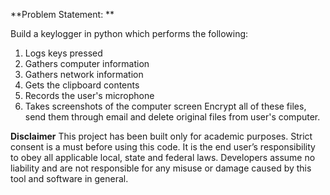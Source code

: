**Problem Statement: **

Build a keylogger in python which performs the following:
1. Logs keys pressed
2. Gathers computer information
3. Gathers network information
4. Gets the clipboard contents
5. Records the user's microphone
6. Takes screenshots of the computer screen
Encrypt all of these files, send them through email and delete original files from user's computer.

**Disclaimer**
This project has been built only for academic purposes. Strict consent is a must before using this code. It is the end user’s responsibility to obey all applicable local, state and federal laws. Developers assume no liability and are not responsible for any misuse or damage caused by this tool and software in general.




